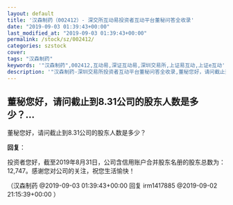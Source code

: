 ```yaml
---
layout: default
title: '汉森制药（002412）- 深交所互动易投资者互动平台董秘问答全收录'
date: "2019-09-03 01:39:43+00:00"
last_modified_at: "2019-09-03 01:39:43+00:00"
permalink: /stock/sz/002412/
categories: szstock
cover: 
tags: "汉森制药"
keywords: '"汉森制药",002412,互动易,深证互动易,深圳交易所,上证易互动,上证e互动'
description: '"汉森制药-深圳交易所投资者互动平台董秘问答全收录,董秘您好，请问截止到8.31公司的股东人数是多少？"'
---
```


## 董秘您好，请问截止到8.31公司的股东人数是多少？...

董秘您好，请问截止到8.31公司的股东人数是多少？

**回复**：

投资者您好，截至2019年8月31日，公司含信用账户合并股东名册的股东总数为：12,747。感谢您对公司的关注，祝您生活愉快！ 

（汉森制药  @2019-09-03 01:39:43+00:00 回复 irm1417885  @2019-09-02 21:15:39+00:00 ）


